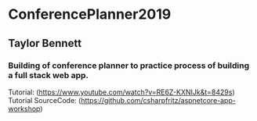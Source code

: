 # ConferencePlanner2019

## Taylor Bennett
 
### Building of conference planner to practice process of building a full stack web app.
Tutorial: (https://www.youtube.com/watch?v=RE6Z-KXNIJk&t=8429s)  
Tutorial SourceCode: (https://github.com/csharpfritz/aspnetcore-app-workshop)
